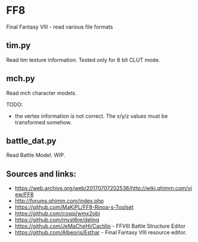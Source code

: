 # FF8
Final Fantasy VIII - read various file formats

## tim.py

Read tim texture information. Tested only for 8 bit CLUT mode.

## mch.py

Read mch character models.

TODO:
* the vertex information is not correct. The x/y/z values must be transformed somehow.

## battle_dat.py

Read Battle Model. WIP.

## Sources and links:

* https://web.archive.org/web/20170707202536/http://wiki.qhimm.com/view/FF8
* http://forums.qhimm.com/index.php
* https://github.com/MaKiPL/FF8-Rinoa-s-Toolset
* https://github.com/cospi/wmx2obj
* https://github.com/myst6re/deling
* https://github.com/JeMaCheHi/Cactilio - FFVIII Battle Structure Editor
* https://github.com/Albeoris/Esthar - Final Fantasy VIII resource editor.


